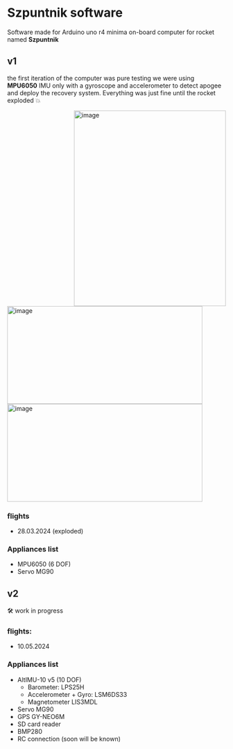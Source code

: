 # Szpuntnik software
Software made for Arduino uno r4 minima on-board computer for rocket named **Szpuntnik**
 
## v1
the first iteration of the computer was pure testing we were using **MPU6050** IMU only with a gyroscope and accelerometer to detect apogee and deploy the recovery system. Everything was just fine until the rocket exploded 💥


<img align="right" width=350 height=450 src="https://github.com/kacpereqo/SzpuntnikSoftware/assets/61110867/c11626c8-eae2-45cc-be92-d26091f3aa3f" alt="image" />
<img width=450 height=225 src="https://github.com/kacpereqo/SzpuntnikSoftware/assets/61110867/dc93066b-1286-4ea6-974a-fa30a72a17e2" alt="image" />
<img  width=450  height=225 src="https://github.com/kacpereqo/SzpuntnikSoftware/assets/61110867/d4718b06-4121-44ff-9485-954d8a5c131f" alt="image" />


### flights
  - 28.03.2024 (exploded)

### Appliances list
  - MPU6050 (6 DOF)
  - Servo MG90

## v2
🛠️ work in progress

### flights:
  - 10.05.2024

### Appliances list
  - AltIMU-10 v5 (10 DOF)
    - Barometer: LPS25H
    - Accelerometer + Gyro: LSM6DS33
    - Magnetometer LIS3MDL
  - Servo MG90
  - GPS GY-NEO6M 
  - SD card reader
  - BMP280
  - RC connection (soon will be known)

